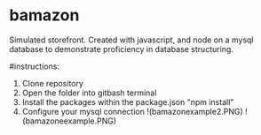 # bamazon
Simulated storefront. Created with javascript, and node on a mysql database to demonstrate proficiency in database structuring.

#instructions:
1. Clone repository 
2. Open the folder into gitbash terminal
3. Install the packages within the package.json "npm install"
4. Configure your mysql connection
!(bamazonexample2.PNG)
!(bamazoneexample.PNG)

